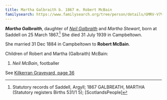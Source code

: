 ```yaml
---
title: Martha Galbraith b. 1867 m. Robert McBain
familysearch: https://www.familysearch.org/tree/person/details/GMRV-V7V
---
```

***Martha Galbraith***, daughter of *[Neil Galbraith](galbraith-neil-1841.md)* and *Martha Stewart*,  born at Saddell on 25 March 1867.[^birth]  She died 31 July 1939 in Campbeltown.

She married 31 Dec 1884 in Campbeltown to **Robert McBain**.

Children of Robert and Martha (Galbraith) McBain:

1. *Neil McBain*, footballer

See [Kilkerran Graveyard, page 36](/sources/kilkerran-graveyard.md#page-36)

[^birth]: Statutory records of Saddell, Argyll; 1867 GALBREATH, MARTHA (Statutory registers Births 531/1 5); [ScotlandsPeople]
